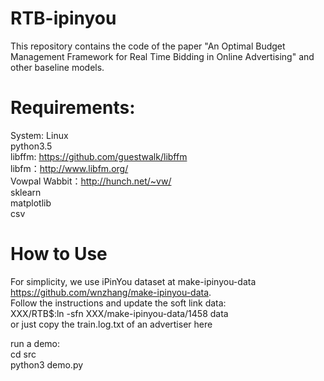 # RTB-ipinyou
This repository contains the code of the paper "An Optimal Budget Management Framework for Real Time Bidding in Online Advertising" 
and other baseline models.
 
Requirements:
===================           
System: Linux                                                                                                                      
python3.5                                                                                                                       
libffm: https://github.com/guestwalk/libffm                       
libfm：http://www.libfm.org/                                                                                                
Vowpal Wabbit：http://hunch.net/~vw/                                                
sklearn                   
matplotlib                            
csv                         


How to Use
====================                
For simplicity, we use iPinYou dataset at make-ipinyou-data https://github.com/wnzhang/make-ipinyou-data.                  
Follow the instructions and update the soft link data:         
XXX/RTB$:ln -sfn XXX/make-ipinyou-data/1458 data                                                                             
or just copy the train.log.txt of an advertiser here

run a demo:               
cd src                          
python3 demo.py            

